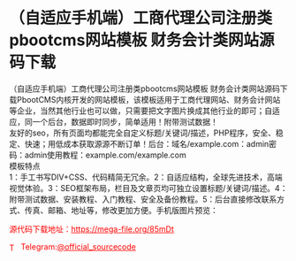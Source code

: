 # （自适应手机端）工商代理公司注册类pbootcms网站模板 财务会计类网站源码下载

（自适应手机端）工商代理公司注册类pbootcms网站模板 财务会计类网站源码下载PbootCMS内核开发的网站模板，该模板适用于工商代理网站、财务会计网站<br>等企业，当然其他行业也可以做，只需要把文字图片换成其他行业的即可；自适应，同一个后台，数据即时同步，简单适用！附带测试数据！<br>友好的seo，所有页面均都能完全自定义标题/关键词/描述，PHP程序，安全、稳定、快速；用低成本获取源源不断订单！后台：域名/example.com：admin密码：admin使用教程：example.com/example.com<br>模板特点<br>1：手工书写DIV+CSS、代码精简无冗余。2：自适应结构，全球先进技术，高端视觉体验。3：SEO框架布局，栏目及文章页均可独立设置标题/关键词/描述。4：附带测试数据、安装教程、入门教程、安全及备份教程。5：后台直接修改联系方式、传真、邮箱、地址等，修改更加方便。手机版图片预览：<br>


<p style="color: red;">源代码下载地址：<a href="https://mega-file.org/85mDt" style="color: red;">https://mega-file.org/85mDt</a></p><p style="color: red;"><img src="https://cdn-icons-png.flaticon.com/512/2111/2111646.png" alt="Telegram Icon" style="width: 16px; vertical-align: middle; margin-right: 5px;">Telegram:<a href="https://t.me/official_sourcecode" style="color: red;">@official_sourcecode</a></p>